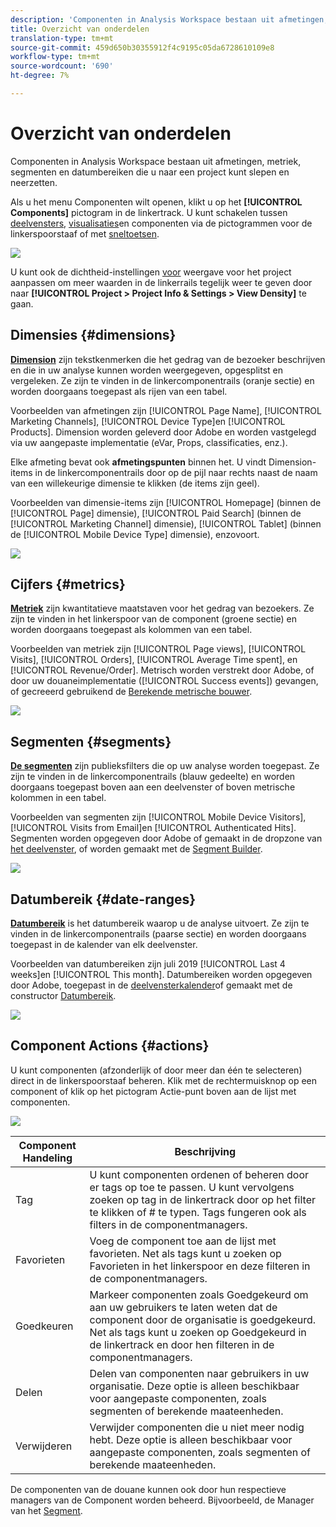 ```yaml
---
description: 'Componenten in Analysis Workspace bestaan uit afmetingen, metriek, segmenten en datumbereiken die u naar een project kunt slepen en neerzetten. '
title: Overzicht van onderdelen
translation-type: tm+mt
source-git-commit: 459d650b30355912f4c9195c05da6728610109e8
workflow-type: tm+mt
source-wordcount: '690'
ht-degree: 7%

---
```



# Overzicht van onderdelen

Componenten in Analysis Workspace bestaan uit afmetingen, metriek, segmenten en datumbereiken die u naar een project kunt slepen en neerzetten.

Als u het menu Componenten wilt openen, klikt u op het **[!UICONTROL Components]** pictogram in de linkertrack. U kunt schakelen tussen [deelvensters](https://docs.adobe.com/content/help/en/analytics/analyze/analysis-workspace/panels/panels.html), [visualisaties](https://docs.adobe.com/content/help/en/analytics/analyze/analysis-workspace/visualizations/freeform-analysis-visualizations.html)en componenten via de pictogrammen voor de linkerspoorstaaf of met [sneltoetsen](/help/analyze/analysis-workspace/build-workspace-project/fa-shortcut-keys.md).

![](assets/component-overview.png)

U kunt ook de dichtheid-instellingen [voor](https://docs.adobe.com/content/help/en/analytics/analyze/analysis-workspace/build-workspace-project/view-density.html) weergave voor het project aanpassen om meer waarden in de linkerrails tegelijk weer te geven door naar **[!UICONTROL Project > Project Info & Settings > View Density]** te gaan.

## Dimensies {#dimensions}

[**Dimension**](https://docs.adobe.com/content/help/en/analytics/components/dimensions/overview.html) zijn tekstkenmerken die het gedrag van de bezoeker beschrijven en die in uw analyse kunnen worden weergegeven, opgesplitst en vergeleken. Ze zijn te vinden in de linkercomponentrails (oranje sectie) en worden doorgaans toegepast als rijen van een tabel.

Voorbeelden van afmetingen zijn [!UICONTROL Page Name], [!UICONTROL Marketing Channels], [!UICONTROL Device Type]en [!UICONTROL Products]. Dimension worden geleverd door Adobe en worden vastgelegd via uw aangepaste implementatie (eVar, Props, classificaties, enz.).

Elke afmeting bevat ook **afmetingspunten** binnen het. U vindt Dimension-items in de linkercomponentrails door op de pijl naar rechts naast de naam van een willekeurige dimensie te klikken (de items zijn geel).

Voorbeelden van dimensie-items zijn [!UICONTROL Homepage] (binnen de [!UICONTROL Page] dimensie), [!UICONTROL Paid Search] (binnen de [!UICONTROL Marketing Channel] dimensie), [!UICONTROL Tablet] (binnen de [!UICONTROL Mobile Device Type] dimensie), enzovoort.

![](assets/dimensions.png)

## Cijfers {#metrics}

[**Metriek**](https://docs.adobe.com/content/help/en/analytics/components/metrics/overview.html) zijn kwantitatieve maatstaven voor het gedrag van bezoekers. Ze zijn te vinden in het linkerspoor van de component (groene sectie) en worden doorgaans toegepast als kolommen van een tabel.

Voorbeelden van metriek zijn [!UICONTROL Page views], [!UICONTROL Visits], [!UICONTROL Orders], [!UICONTROL Average Time spent], en [!UICONTROL Revenue/Order]. Metrisch worden verstrekt door Adobe, of door uw douaneimplementatie ([!UICONTROL Success events]) gevangen, of gecreeerd gebruikend de [Berekende metrische bouwer](https://docs.adobe.com/content/help/en/analytics/components/calculated-metrics/calcmetric-workflow/cm-build-metrics.html).

![](assets/metrics.png)

## Segmenten {#segments}

[**De segmenten**](https://docs.adobe.com/content/help/en/analytics/analyze/analysis-workspace/components/t-freeform-project-segment.html) zijn publieksfilters die op uw analyse worden toegepast. Ze zijn te vinden in de linkercomponentrails (blauw gedeelte) en worden doorgaans toegepast boven aan een deelvenster of boven metrische kolommen in een tabel.

Voorbeelden van segmenten zijn [!UICONTROL Mobile Device Visitors], [!UICONTROL Visits from Email]en [!UICONTROL Authenticated Hits]. Segmenten worden opgegeven door Adobe of gemaakt in de dropzone van [het deelvenster](https://docs.adobe.com/content/help/en/analytics/analyze/analysis-workspace/panels/panels.html), of worden gemaakt met de [Segment Builder](https://docs.adobe.com/content/help/en/analytics/components/segmentation/segmentation-workflow/seg-build.html).

![](assets/segments.png)

## Datumbereik {#date-ranges}

[**Datumbereik**](https://docs.adobe.com/content/help/en/analytics/analyze/analysis-workspace/components/calendar-date-ranges/calendar.html) is het datumbereik waarop u de analyse uitvoert. Ze zijn te vinden in de linkercomponentrails (paarse sectie) en worden doorgaans toegepast in de kalender van elk deelvenster.

Voorbeelden van datumbereiken zijn juli 2019 [!UICONTROL Last 4 weeks]en [!UICONTROL This month]. Datumbereiken worden opgegeven door Adobe, toegepast in de [deelvensterkalender](https://docs.adobe.com/content/help/en/analytics/analyze/analysis-workspace/panels/panels.html)of gemaakt met de constructor [Datumbereik](https://docs.adobe.com/content/help/en/analytics/analyze/analysis-workspace/components/calendar-date-ranges/custom-date-ranges.html).

![](assets/date-ranges.png)

## Component Actions {#actions}

U kunt componenten (afzonderlijk of door meer dan één te selecteren) direct in de linkerspoorstaaf beheren. Klik met de rechtermuisknop op een component of klik op het pictogram Actie-punt boven aan de lijst met componenten.

![](assets/component-actions.png)

| Component Handeling | Beschrijving |
|--- |--- |
| Tag | U kunt componenten ordenen of beheren door er tags op toe te passen. U kunt vervolgens zoeken op tag in de linkertrack door op het filter te klikken of # te typen. Tags fungeren ook als filters in de componentmanagers. |
| Favorieten | Voeg de component toe aan de lijst met favorieten. Net als tags kunt u zoeken op Favorieten in het linkerspoor en deze filteren in de componentmanagers. |
| Goedkeuren | Markeer componenten zoals Goedgekeurd om aan uw gebruikers te laten weten dat de component door de organisatie is goedgekeurd. Net als tags kunt u zoeken op Goedgekeurd in de linkertrack en door hen filteren in de componentmanagers. |
| Delen | Delen van componenten naar gebruikers in uw organisatie. Deze optie is alleen beschikbaar voor aangepaste componenten, zoals segmenten of berekende maateenheden. |
| Verwijderen | Verwijder componenten die u niet meer nodig hebt. Deze optie is alleen beschikbaar voor aangepaste componenten, zoals segmenten of berekende maateenheden. |

De componenten van de douane kunnen ook door hun respectieve managers van de Component worden beheerd. Bijvoorbeeld, de Manager van het [Segment](/help/components/segmentation/segmentation-workflow/seg-manage.md).
